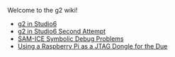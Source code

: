 Welcome to the g2 wiki!

* [g2 in Studio6](https://github.com/synthetos/g2/wiki/g2-in-Studio6)
* [g2 in Studio6 Second Attempt](https://github.com/synthetos/g2/wiki/g2-in-Studio6-Second-Attempt)
* [SAM-ICE Symbolic Debug Problems](https://github.com/synthetos/g2/wiki/SAM-ICE-Cannot-Debug)
* [Using a Raspberry Pi as a JTAG Dongle for the Due](https://github.com/synthetos/g2/wiki/Using-a-Raspberry-Pi-as-a-JTAG-Dongle)